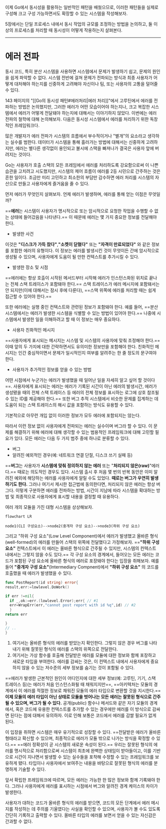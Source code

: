 
이제 Go에서 동시성을 활용하는 일반적인 패턴을 배웠으므로, 이러한 패턴들을 실제로 구성해 크고 구성 가능하면서도 확장할 수 있는 시스템을 작성해보자.

5장에서는 단일 프로세스 내에서 동시 작업의 규모를 조정하는 방법을 논의하고, 둘 이상의 프로세스를 처리할 때 동시성이 어떻게 작용하는지 살펴본다.

---

# 에러 전파


동시 코드, 특히 분산 시스템을 사용하면 시스템에서 문제가 발생하기 쉽고, 문제의 원인을 쉽게 파악할 수 없다. 시스템 전반에 걸쳐 문제가 전파되는 방식과 최종 사용자가 어떻게 대처해야 하는지를 신중하게 고려해야 자신이나 팀, 또는 사용자의 고통을 덜어줄 수 있다.

143 페이지의 "[[Go의 동시성 패턴#에러처리|에러 처리]]"에서 고루틴에서 에러를 전파하는 방법은 논의했지만, 그러한 에러가 어떤 모습이어야 하는지나, 크고 복잡한 시스템에서 에러가 어떻게 전달돼야 하는지에 대해서는 이야기하지 않았다. 이번에는 에러 전파의 철학에 대해 논의해보자. 다음은 동시성 시스템에서 에러를 처리하기 위한 독창적인 프레임워크다.

많은 개발자가 에러 전파가 시스템의 흐름에서 부수적이거나 "별개"의 요소라고 생각하는 실수를 범한다. 데이터가 시스템을 통해 흘러가는 방법에 대해서는 신중하게 고려하지만, 에러는 별다른 생각없이 용인되고 불시에 스택을 빠져나가 결국은 사용자 앞에 버려지는 것이다.

Go는 사용자가 호출 스택의 모든 프레임에서 에러를 처리하도록 강요함으로써 이 나쁜 습관을 고치려고 시도했지만, 시스템의 제어 흐름이 에러를 2등 시민으로 간주하는 것은 흔한 일이다. 조금만 미리 고민하고 최소한의 부담만 감수하면 에러 처리를 시스템의 자산으로 만들고 사용자에게 즐거움을 줄 수 있다.

먼저 에러가 무엇인지 살펴보자. 언제 에러가 발생하며, 에러를 통해 얻는 이점은 무엇일까?

==**에러**는 시스템이 사용자가 명시적으로 또는 암시적으로 요청한 작업을 수행할 수 없는 상태에 들어갔음을 나타낸다.== 이 때문에 에러는 몇 가지 중요한 정보를 전달해야 한다.


- 발생한 사건

이것은 **"디스크가 가득 찼다"**,**"소켓이 닫혔다"** 또는 **"자격이 만료되었다"** 와 같은 정보를 포함한 에러의 유형이다. 이 정보는 에러를 발생시킨 것이 무엇이든 간에 암시적으로 생성될 수 있으며, 사용자에게 도움이 될 만한 컨텍스트를 추가시킬 수 있다.


- 발생한 장소 및 시점

==에러에는 항상 호출이 시작된 메서드부터 시작해 에러가 인스턴스화된 위치로 끝나는 전체 스택 트레이스가 포함돼야 한다.== 스택 트레이스가 에러 메시지에 포함돼서는 안 되지만(이에 대해서는 잠시 후에 다룬다), ==스택 위쪽에 에러를 처리할 때는 쉽게 접근할 수 있어야 한다.==

또한 에러에는 실행 중인 컨텍스트와 관련된 정보가 포함돼야 한다. 예를 들어, ==분산 시스템에서는 에러가 발생한 시스템을 식별할 수 있는 방법이 있어야 한다.== 나중에 시스템에서 발생한 일을 이해하려고 할 때 이 정보는 매우 중요하다.


- 사용자 친화적인 메시지

==사용자에게 표시되는 메시지는 시스템 및 시스템의 사용자에 맞춰 조정해야 한다.== 이때 앞의 두 가지에 대한 간략하면서도 유의미한 정보만을 포함해야 한다. 친화적인 메시지는 인간 중심적이면서 문제가 일시적인지 여부를 알려주는 한 줄 정도의 문구여야 한다.

- 사용자가 추가적인 정보를 얻을 수 있는 방법

어떤 시점에서 누군가는 에러가 발생했을 때 일어난 일을 자세히 알고 싶어 할 것이다==. 사용자에게 표시되는 에러는 에러가 기록된 시간이 아닌 에러의 발생시간, 에러가 생성됐을 때의 전체 스택 트레이스 등 에러의 전체 정보를 표시하는 로그에 상호 참조될 수 있는 ID를 제공해야 한다.== 또한 버그 추적 시스템에서 비슷한 문제를 집계하는 데 도움이 되는 스택 트레이스의 해시 값을 포함하는 방식도 유용할 수 있다.


기본적으로 아무런 개입 없이 이러한 정보가 모두 에러에 포함되지는 않는다.

따라서 이런 정보 없이 사용자에게 전파되는 에러는 실수이며 버그라 할 수 있다. 이 문제를 해결하기 위해 에러에 대해 생각할 수 있는 범용적인 프레임워크에 대해 고민할 필요가 있다. 모든 에러는 다음 두 가지 범주 중에 하나로 분류할 수 있다.

- 버그
- 알려진 예외적인 경우(예: 네트워크 연결 단절, 디스크 쓰기 실패 등)

==**버그**는 사용자가 **시스템에 맞춰 정의하지 않는 에러** 또는 "**처리되지 않은(raw)**"에러다.== 때로는 의도적인 경우도 있다. 시스템 출시 후 처음 몇 번의 반복 동안은 이미 알려진 예외에 해당하는 에러를 사용자에게 알릴 수도 있었다. **때로는 버그가 우연히 발생하기도 한다.** 그러나 여기서 제시한 접근법에 동의한다면, 처리되지 않은 에러는 항상 버그다. 이렇게 구분하면 에러를 전파하는 방법, 시간이 지남에 따라 시스템을 확대하는 방법 및 최종적으로 사용자에게 표시할 내용을 결정할 때 유용하다.

여러 개의 모듈을 가진 대형 시스템을 상상해보자.

``` mermaid
flowchart LR

node1(CLI 구성요소)-->node2(중개자 구성 요소)-->node3(하위 구성 요소)
```

그리고 "하위 구성 요소"(Low Level Component)에서 에러가 발생했고 올바른 형식(well-formed)의 에러를 만들어 스택의 위쪽에 전달했다고 가정해보자. ==**"하위 구성 요소"** 컨텍스트에서 이 에러는 올바른 형식으로 간주될 수 있지만, 시스템의 컨텍스트 내에서는 그렇지 않을 수도 있다.== 각 구성 요소의 경계에서, 들어오는 모든 에러는 코드가 포함된 구성 요소에 올바른 형식의 에러로 포장돼야 한다는 입장을 취해보자. 예를 들어 **"중개자 구성 요소"**(Intermediary Compnent)에서 **"하위 구성 요소"** 의 코드를 호출했을 때 에러가 발생했을 수 있다.

``` go
func PostReport(id string) error{
result,err:=lowlevel.DoWork()

if err !=nil{
  if _,ok:=err.(lowlevel.Error);err{ // #1
  err=WrapErr(err,"cannot post report with id %q",id) // #2
  }
return err

}
// ..
}
```

1. 여기서는 올바른 형식의 에러를 받았는지 확인한다. 그렇지 않은 경우 버그를 나타내기 위해 잘못된 형식의 에러를 스택의 위쪽으로 전달한다.
2. 여기서는 가상 함수를 호출해 전달받은 에러를 모듈에 대한 정보와 함께 포장하고 새로운 타입을 부여한다. 에러를 감싸는 것은, 이 컨텍스트 내에서 사용자에게 중요하지 않을 수 있는 저수준의 세부 정보를 숨기는 것이 포함될 수 있다.

==에러가 발생한 근본적인 원인이 어디인지에 대한 세부 정보(예: 고루틴, 기기, 스택 트레이스 등)는 에러가 처음 인스턴스화될 때 채워지지만==, ==아키텍처는 모듈의 경계에서 이 에러를 적절한 정보로 채워진 모듈의 에러 타입으로 변환할 것을 지시한다.== **이제 모듈의 에러 타입이 아닌 상태로 모듈을 벗어나는 모든 에러는 잘못된 형식으로 간주될 수 있으며, 버그가 될 수 있다.** 공개(public) 함수나 메서드와 같은 자기 모듈의 경계에서, 혹은 코드에 유용한 컨텍스트를 추가할 수 있는 경우에만 에러를 이 방식으로 감싸면 된다는 점에 대해서 유의하자. 이로 인해 보통은 코드에서 에러를 감쌀 필요가 없게 된다.

이 입장을 취하면 시스템은 매우 유기적으로 성장할 수 있다. ==전달받은 에러가 올바른 형태라고 확신할 수 있으며, 최종적으로 에러가 모듈 밖으로 나가는 방식을 확정할 수 있다.== ==에러 정확성이 곧 시스템의 새로운 속성이 된다.== 우리는 잘못된 형식의 에러를 명시적으로 처리함으로써 시스템이 최초에 완벽한 상태임이 받아들이고, 이를 기반으로 시간이 지나면서 발생할 수 있는 실수들을 포착해 수정할 수 있는 프레임워크를 보유하게 됐다. 타입이나 사용자에서 보여주는 내용을 바탕으로 잘못된 형식의 에러를 분명하게 기술할 수 있다.


앞서 확립한 프레임워크에 따르며, 모든 에러는 가능한 한 많은 정보와 함께 기록돼야 한다. 그러나 사용자에게 에러를 표시하는 시점에서 버그와 알려진 경계 케이스의 차이가 발생한다.

사용자가 대하는 코드가 올바른 형식의 에러를 받으면, 코드의 모든 단계에서 에러 메시지를 작성하는 데 주의를 기울였다는 사실을 확인할 수 있으며, 사용자가 볼 수도 있도록 간단히 기록하고 출력할 수 있다. 올바른 타입의 에러를 보면서 얻을 수 있는 자신감은 간과할 수 없다.